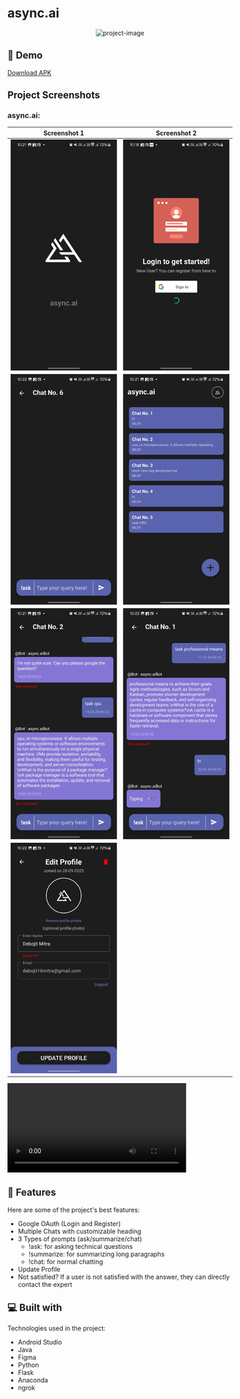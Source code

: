 # async.ai

<p align="center">
  <img src="https://socialify.git.ci/Debojit-mitra/async.ai/image?description=1&amp;descriptionEditable=ML%20Transformer%20based%20Android%20GenAI&amp;logo=https%3A%2F%2Fraw.githubusercontent.com%2FDebojit-mitra%2Fasync.ai%2Fmaster%2FScreenshots%2Flogo.svg&amp;name=1&amp;pattern=Floating%20Cogs&amp;theme=Auto" alt="project-image">
</p>

## 🚀 Demo

[Download APK](https://github.com/Debojit-mitra/async.ai/blob/master/app/release/app-release.apk)

## Project Screenshots

### async.ai:

| Screenshot 1 | Screenshot 2 |
| --- | --- |
| ![Screenshot 1](https://raw.githubusercontent.com/Debojit-mitra/async.ai/master/Screenshots/1.jpg) | ![Screenshot 2](https://raw.githubusercontent.com/Debojit-mitra/async.ai/master/Screenshots/2.jpg) |
| ![Screenshot 3](https://raw.githubusercontent.com/Debojit-mitra/async.ai/master/Screenshots/3.jpg) | ![Screenshot 4](https://raw.githubusercontent.com/Debojit-mitra/async.ai/master/Screenshots/4.jpg) |
| ![Screenshot 5](https://raw.githubusercontent.com/Debojit-mitra/async.ai/master/Screenshots/5.jpg) | ![Screenshot 6](https://raw.githubusercontent.com/Debojit-mitra/async.ai/master/Screenshots/6.jpg) |
| ![Screenshot 7](https://raw.githubusercontent.com/Debojit-mitra/async.ai/master/Screenshots/7.jpg) | 

<video width="400" controls>
  <source src="https://github.com/Debojit-mitra/async.ai/raw/master/Screenshots/chat_with_expert.mp4" type="video/mp4">
  Your browser does not support the video tag.
</video>

## 🧐 Features

Here are some of the project's best features:

* Google OAuth (Login and Register)
* Multiple Chats with customizable heading
* 3 Types of prompts (ask/summarize/chat)
  - !ask: for asking technical questions
  - !summarize: for summarizing long paragraphs
  - !chat: for normal chatting
* Update Profile
* Not satisfied? If a user is not satisfied with the answer, they can directly contact the expert

## 💻 Built with

Technologies used in the project:

* Android Studio
* Java
* Figma
* Python
* Flask
* Anaconda
* ngrok
